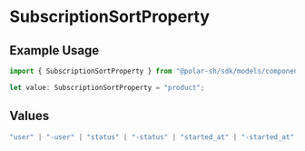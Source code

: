 # SubscriptionSortProperty

## Example Usage

```typescript
import { SubscriptionSortProperty } from "@polar-sh/sdk/models/components";

let value: SubscriptionSortProperty = "product";
```

## Values

```typescript
"user" | "-user" | "status" | "-status" | "started_at" | "-started_at" | "current_period_end" | "-current_period_end" | "amount" | "-amount" | "subscription_tier_type" | "-subscription_tier_type" | "product" | "-product"
```
